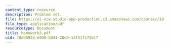 ```yaml
---
content_type: resource
description: Problem set.
file: https://ol-ocw-studio-app-production.s3.amazonaws.com/courses/18-435j-quantum-computation-fall-2003/7deb092de908b04128d912f31fc75b17_homework3.pdf
file_type: application/pdf
resourcetype: Document
title: homework3.pdf
uid: 7deb092d-e908-b041-28d9-12f31fc75b17
---
```

